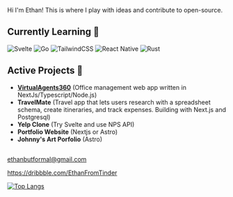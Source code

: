 Hi I'm Ethan! This is where I play with ideas and contribute to open-source. 

##  Currently Learning 🌱

![Svelte](https://img.shields.io/badge/svelte-%23f1413d.svg?style=for-the-badge&logo=svelte&logoColor=white)
![Go](https://img.shields.io/badge/go-%2300ADD8.svg?style=for-the-badge&logo=go&logoColor=white)
![TailwindCSS](https://img.shields.io/badge/tailwindcss-%2338B2AC.svg?style=for-the-badge&logo=tailwind-css&logoColor=white)
![React Native](https://img.shields.io/badge/react_native-%2320232a.svg?style=for-the-badge&logo=react&logoColor=%2361DAFB) ![Rust](https://img.shields.io/badge/rust-%23000000.svg?style=for-the-badge&logo=rust&logoColor=white)

##  Active Projects 🔭
- [**VirtualAgents360**](https://github.com/Ethansev/virtualagents360) (Office management web app written in NextJs/Typescript/Node.js)
- **TravelMate** (Travel app that lets users research with a spreadsheet schema, create itineraries, and track expenses. Building with Next.js and Postgresql)
- **Yelp Clone** (Try Svelte and use NPS API)
- **Portfolio Website** (Nextjs or Astro)
- **Johnny's Art Porfolio** (Astro)

## 
ethanbutformal@gmail.com

https://dribbble.com/EthanFromTinder

[![Top Langs](https://github-readme-stats.vercel.app/api/top-langs/?username=ethansev&layout=compact)](https://github.com/anuraghazra/github-readme-stats)


<!--
https://github.com/Ileriayo/markdown-badges 
-->

